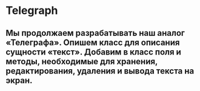 # Telegraph
 
 ## Мы продолжаем разрабатывать наш аналог «Телеграфа». Опишем класс для описания сущности «текст». Добавим в класс поля и методы, необходимые для хранения, редактирования, удаления и вывода текста на экран. ## 
